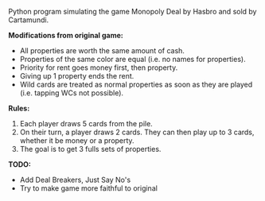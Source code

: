 Python program simulating the game Monopoly Deal by Hasbro and sold by Cartamundi.

**Modifications from original game:**

* All properties are worth the same amount of cash.
* Properties of the same color are equal (i.e. no names for properties).
* Priority for rent goes money first, then property.
* Giving up 1 property ends the rent.
* Wild cards are treated as normal properties as soon as they are played (i.e. tapping WCs not possible).
 
**Rules:**
 
1. Each player draws 5 cards from the pile. 
1. On their turn, a player draws 2 cards. They can then play up to 3 cards, whether it be money or a property. 
1. The goal is to get 3 fulls sets of properties. 

**TODO:**

* Add Deal Breakers, Just Say No's
* Try to make game more faithful to original


